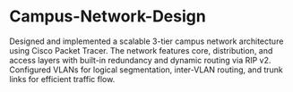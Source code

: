 # Campus-Network-Design
Designed and implemented a scalable 3-tier campus network architecture using Cisco Packet Tracer. The network features core, distribution, and access layers with built-in redundancy and dynamic routing via RIP v2. Configured VLANs for logical segmentation, inter-VLAN routing, and trunk links for efficient traffic flow.
